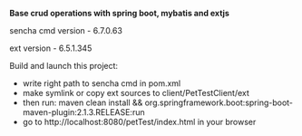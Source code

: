 **Base crud operations with spring boot, mybatis and extjs**

sencha cmd version - 6.7.0.63

ext version - 6.5.1.345

Build and launch this project:
- write right path to sencha cmd in pom.xml
- make symlink or copy ext sources to client/PetTestClient/ext
- then run: maven clean install && org.springframework.boot:spring-boot-maven-plugin:2.1.3.RELEASE:run
- go to http://localhost:8080/petTest/index.html in your browser